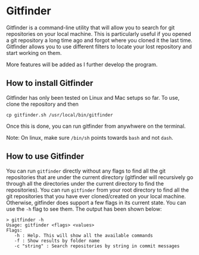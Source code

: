 # Gitfinder

Gitfinder is a command-line utility that will allow you to search for git repositories on your local machine. This
is particularly useful if you opened a git repository a long time ago and forgot where you cloned it the last time.
Gitfinder allows you to use different filters to locate your lost repository and start working on them.

More features will be added as I further develop the program.

## How to install Gitfinder

Gitfinder has only been tested on Linux and Mac setups so far. To use, clone the repository and then

```
cp gitfinder.sh /usr/local/bin/gitfinder
```

Once this is done, you can run gitfinder from anywhwere on the terminal. 

Note: On linux, make sure `/bin/sh` points towards `bash` and not `dash`.

## How to use Gitfinder

You can run `gitfinder` directly without any flags to find all the git repositories that are under the current directory
(gitfinder will recursively go through all the directories under the current directory to find the repositories). You
can run `gitfinder` from your root directory to find all the git repositories that you have ever cloned/created on your
local machine. Otherwise, gitfinder does support a few flags in its current state. You can use the `-h` flag to see them.
The output has been shown below:

```
> gitfinder -h
Usage: gitfinder <flags> <values>
Flags:
   -h : Help. This will show all the available commands
   -f : Show results by folder name
   -c "string" : Search repositories by string in commit messages
```

